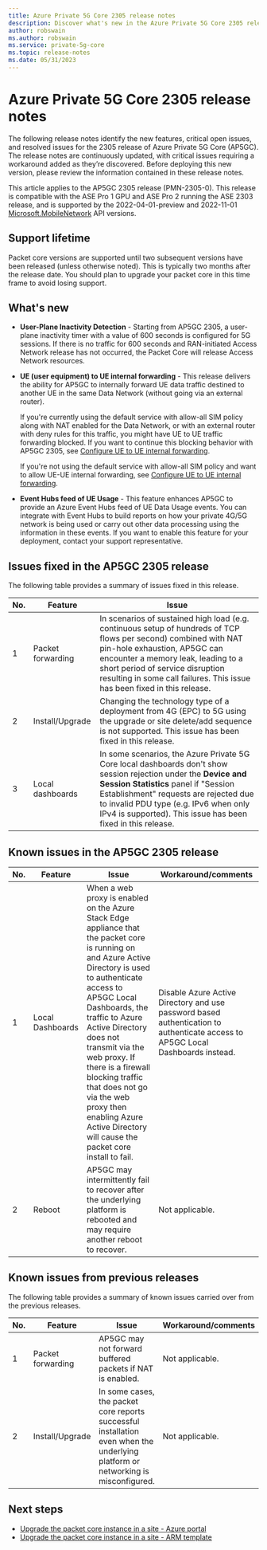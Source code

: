```yaml
---
title: Azure Private 5G Core 2305 release notes
description: Discover what's new in the Azure Private 5G Core 2305 release
author: robswain
ms.author: robswain
ms.service: private-5g-core
ms.topic: release-notes
ms.date: 05/31/2023
---
```


# Azure Private 5G Core 2305 release notes

The following release notes identify the new features, critical open issues, and resolved issues for the 2305 release of Azure Private 5G Core (AP5GC). The release notes are continuously updated, with critical issues requiring a workaround added as they’re discovered. Before deploying this new version, please review the information contained in these release notes.

This article applies to the AP5GC 2305 release (PMN-2305-0). This release is compatible with the ASE Pro 1 GPU and ASE Pro 2 running the ASE 2303 release, and is supported by the 2022-04-01-preview and 2022-11-01 [Microsoft.MobileNetwork](/rest/api/mobilenetwork) API versions.

## Support lifetime

Packet core versions are supported until two subsequent versions have been released (unless otherwise noted). This is typically two months after the release date. You should plan to upgrade your packet core in this time frame to avoid losing support.

## What's new

- **User-Plane Inactivity Detection** - Starting from AP5GC 2305, a user-plane inactivity timer with a value of 600 seconds is configured for 5G sessions. If there is no traffic for 600 seconds and RAN-initiated Access Network release has not occurred, the Packet Core will release Access Network resources.

- **UE (user equipment) to UE internal forwarding** - This release delivers the ability for AP5GC to internally forward UE data traffic destined to another UE in the same Data Network (without going via an external router).

  If you're currently using the default service with allow-all SIM policy along with NAT enabled for the Data Network, or with an external router with deny rules for this traffic, you might have UE to UE traffic forwarding blocked. If you want to continue this blocking behavior with AP5GC 2305, see [Configure UE to UE internal forwarding](configure-internal-forwarding.md).

  If you're not using the default service with allow-all SIM policy and want to allow UE-UE internal forwarding, see [Configure UE to UE internal forwarding](configure-internal-forwarding.md).

- **Event Hubs feed of UE Usage** - This feature enhances AP5GC to provide an Azure Event Hubs feed of UE Data Usage events. You can integrate with Event Hubs to build reports on how your private 4G/5G network is being used or carry out other data processing using the information in these events.  If you want to enable this feature for your deployment, contact your support representative.

## Issues fixed in the AP5GC 2305 release

The following table provides a summary of issues fixed in this release.

  |No.  |Feature  | Issue |
  |-----|-----|-----|
  | 1 | Packet forwarding | In scenarios of sustained high load (e.g. continuous setup of hundreds of TCP flows per second) combined with NAT pin-hole exhaustion, AP5GC can encounter a memory leak, leading to a short period of service disruption resulting in some call failures. This issue has been fixed in this release. |
  | 2 | Install/Upgrade | Changing the technology type of a deployment from 4G (EPC) to 5G using the upgrade or site delete/add sequence is not supported. This issue has been fixed in this release. |
  | 3 | Local dashboards | In some scenarios, the Azure Private 5G Core local dashboards don't show session rejection under the **Device and Session Statistics** panel if "Session Establishment" requests are rejected due to invalid PDU type (e.g. IPv6 when only IPv4 is supported). This issue has been fixed in this release. |

## Known issues in the AP5GC 2305 release

  |No.  |Feature  | Issue | Workaround/comments |
  |-----|-----|-----|-----|
  | 1 | Local Dashboards | When a web proxy is enabled on the Azure Stack Edge appliance that the packet core is running on and Azure Active Directory is used to authenticate access to AP5GC Local Dashboards, the traffic to Azure Active Directory does not transmit via the web proxy. If there is a firewall blocking traffic that does not go via the web proxy then enabling Azure Active Directory will cause the packet core install to fail. | Disable Azure Active Directory and use password based authentication to authenticate access to AP5GC Local Dashboards instead. |
  | 2 | Reboot | AP5GC may intermittently fail to recover after the underlying platform is rebooted and may require another reboot to recover. | Not applicable. |

## Known issues from previous releases

The following table provides a summary of known issues carried over from the previous releases.

  |No.  |Feature  | Issue | Workaround/comments |
  |-----|-----|-----|-----|
  | 1 | Packet forwarding  | AP5GC may not forward buffered packets if NAT is enabled. | Not applicable. |
  | 2 | Install/Upgrade | In some cases, the packet core reports successful installation even when the underlying platform or networking is misconfigured. | Not applicable. |

## Next steps

- [Upgrade the packet core instance in a site - Azure portal](upgrade-packet-core-azure-portal.md)
- [Upgrade the packet core instance in a site - ARM template](upgrade-packet-core-arm-template.md)
